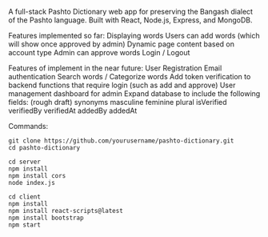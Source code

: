 A full-stack Pashto Dictionary web app for preserving the Bangash dialect of the Pashto language.
Built with React, Node.js, Express, and MongoDB.

Features implemented so far:
    Displaying words
    Users can add words (which will show once approved by admin)
    Dynamic page content based on account type
    Admin can approve words
    Login / Logout

Features of implement in the near future:
    User Registration
    Email authentication
    Search words / Categorize words
    Add token verification to backend functions that require login (such as add and approve)
    User management dashboard for admin
    Expand database to include the following fields: (rough draft)
        synonyms
        masculine
        feminine
        plural
        isVerified
        verifiedBy
        verifiedAt
        addedBy
        addedAt
    
Commands:

    git clone https://github.com/yourusername/pashto-dictionary.git
    cd pashto-dictionary

    cd server
    npm install
    npm install cors
    node index.js

    cd client
    npm install
    npm install react-scripts@latest
    npm install bootstrap
    npm start

